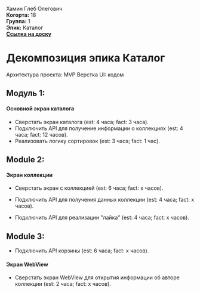 Хамин Глеб Олегович\
<b>Когорта:</b> 18\
<b>Группа:</b> 1\
<b>Эпик:</b> Каталог\
<b>[Ссылка на доску](https://github.com/users/kalmahik/projects/3)</b>

# Декомпозиция эпика Каталог

Архитектура проекта: MVP
Верстка UI: кодом

## Модуль 1:

#### Основной экран каталога
- Сверстать экран каталога (est: 4 часа; fact: 3 часа).
- Подключить API для получение информации о коллекциях (est: 4 часа; fact: 12 часов).
- Реализовать логику сортировок (est: 3 часа; fact: 1 час).

## Module 2:
#### Экран коллекции
- Сверстать экран с коллекцией (est: 6 часа; fact: x часов).

- Подключить API для получения данных коллекции (est: 4 часа; fact: x часов).
- Подключить API для реализации "лайка" (est: 4 часа; fact: x часов).


## Module 3:
- Подключить API корзины (est: 6 часа; fact: x часов).

#### Экран WebView
- Сверстать экран WebView для открытия информации об авторе коллекции (est: 2 часа; fact: x часов).

